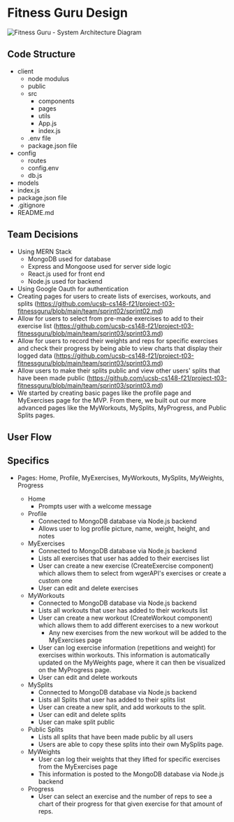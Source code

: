 # Fitness Guru Design

![Fitness Guru - System Architecture Diagram](https://user-images.githubusercontent.com/66971869/194792718-d14ba65e-3fd5-44cd-9747-45949bb5c646.png)

## Code Structure

- client
    - node modulus
    - public
    - src
        - components
        - pages
        - utils
        - App.js
        - index.js
    - .env file
    - package.json file
- config
    - routes
    - config.env
    - db.js
- models
- index.js
- package.json file
- .gitignore
- README.md

## Team Decisions

- Using MERN Stack
  - MongoDB used for database
  - Express and Mongoose used for server side logic
  - React.js used for front end
  - Node.js used for backend
- Using Google Oauth for authentication
- Creating pages for users to create lists of exercises, workouts, and splits (https://github.com/ucsb-cs148-f21/project-t03-fitnessguru/blob/main/team/sprint02/sprint02.md)
- Allow for users to select from pre-made exercises to add to their exercise list (https://github.com/ucsb-cs148-f21/project-t03-fitnessguru/blob/main/team/sprint03/sprint03.md)
- Allow for users to record their weights and reps for specific exercises and check their progress by being able to view charts that display their logged data (https://github.com/ucsb-cs148-f21/project-t03-fitnessguru/blob/main/team/sprint03/sprint03.md)
- Allow users to make their splits public and view other users' splits that have been made public (https://github.com/ucsb-cs148-f21/project-t03-fitnessguru/blob/main/team/sprint03/sprint03.md)
- We started by creating basic pages like the profile page and MyExercises page for the MVP. From there, we built out our more advanced pages like the MyWorkouts, MySplits, MyProgress, and Public Splits pages.

## User Flow



## Specifics
- Pages: Home, Profile, MyExercises, MyWorkouts, MySplits, MyWeights, Progress

  - Home
    - Prompts user with a welcome message
  - Profile
    - Connected to MongoDB database via Node.js backend
    - Allows user to log profile picture, name, weight, height, and notes
  - MyExercises
    - Connected to MongoDB database via Node.js backend
    - Lists all exercises that user has added to their exercises list
    - User can create a new exercise (CreateExercise component) which allows them to select from wgerAPI's exercises or create a custom one
    - User can edit and delete exercises
  - MyWorkouts
    - Connected to MongoDB database via Node.js backend
    - Lists all workouts that user has added to their workouts list
    - User can create a new workout (CreateWorkout component) which allows them to add different exercises to a new workout
      - Any new exercises from the new workout will be added to the MyExercises page
    - User can log exercise information (repetitions and weight) for exercises within workouts. This information is automatically updated on the MyWeights page, where it can then be visualized on the MyProgress page.
    - User can edit and delete workouts
  - MySplits
    - Connected to MongoDB database via Node.js backend
    - Lists all Splits that user has added to their splits list
    - User can create a new split, and add workouts to the split.
    - User can edit and delete splits
    - User can make split public
  - Public Splits
    - Lists all splits that have been made public by all users
    - Users are able to copy these splits into their own MySplits page.
  - MyWeights
    - User can log their weights that they lifted for specific exercises from the MyExercises page
    - This information is posted to the MongoDB database via Node.js backend
  - Progress
    - User can select an exercise and the number of reps to see a chart of their progress for that given exercise for that amount of reps.
